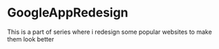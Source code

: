 # GoogleAppRedesign

This is a part of series where i redesign some popular websites to make them look better
